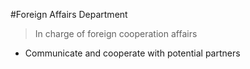 #Foreign Affairs Department

> In charge of foreign cooperation affairs

* Communicate and cooperate with potential partners